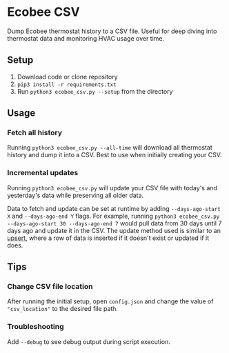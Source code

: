 # Ecobee CSV
Dump Ecobee thermostat history to a CSV file. Useful for deep diving into thermostat data and monitoring HVAC usage over time.

## Setup
1. Download code or clone repository
2. `pip3 install -r requirements.txt`
3. Run `python3 ecobee_csv.py --setup` from the directory

## Usage
### Fetch all history
Running `python3 ecobee_csv.py --all-time` will download all thermostat history and dump it into a CSV. Best to use when initially creating your CSV.

### Incremental updates
Running `python3 ecobee_csv.py` will update your CSV file with today's and yesterday's data while preserving all older data.

Data to fetch and update can be set at runtime by adding `--days-ago-start X` and `--days-ago-end Y` flags. For example, running `python3 ecobee_csv.py --days-ago-start 30 --days-ago-end 7` would pull data from 30 days until 7 days ago and update it in the CSV. The update method used is similar to an [upsert](https://wiki.postgresql.org/wiki/UPSERT), where a row of data is inserted if it doesn't exist or updated if it does.

## Tips
### Change CSV file location
After running the initial setup, open `config.json` and change the value of `"csv_location"` to the desired file path.

### Troubleshooting
Add `--debug` to see debug output during script execution.

